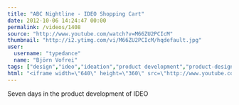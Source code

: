 ```yaml
---
title: "ABC Nightline - IDEO Shopping Cart"
date: 2012-10-06 14:24:47 00:00
permalink: /videos/1408
source: "http://www.youtube.com/watch?v=M66ZU2PCIcM"
thumbnail: "http://i2.ytimg.com/vi/M66ZU2PCIcM/hqdefault.jpg"
user:
  username: "typedance"
  name: "Björn Vofrei"
tags: ["design","ideo","ideation","product development","product-design"]
html: "<iframe width=\"640\" height=\"360\" src=\"http://www.youtube.com/embed/M66ZU2PCIcM?wmode=transparent&fs=1&feature=oembed\" frameborder=\"0\" allowfullscreen></iframe>"
---
```


Seven days in the product development of IDEO